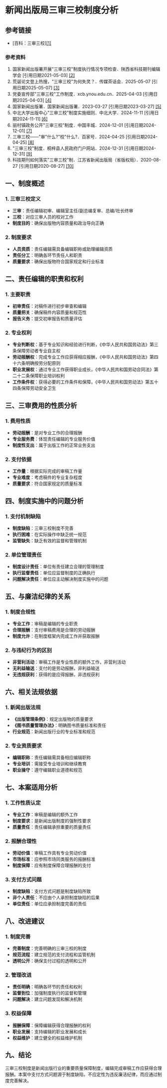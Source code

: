 # 新闻出版局三审三校制度分析

## 参考链接

- [百科：三审三校][[1]](https://baike.baidu.com/item/三审三校/56899566)

### 参考资料
1. 国家新闻出版署开展"三审三校"制度执行情况专项检查．陕西省科技期刊编辑学会 [引用日期2021-05-03] [[2]](https://baike.baidu.com/reference/56899566/533aYdO6cr3_z3kATKHeyPSmOy-XM9Wk7bPTB7VzzqIP0XOpX5nyFJs388QvsPliAETFtY96LsYdhrekB05E6eFUOK1gT7U02Xv9VQ)
2. 荒诞论文登上热搜，"三审三校"为何失灵？．传媒茶话会．2025-05-07 [引用日期2025-05-07] [[3]](https://baike.baidu.com/reference/56899566/533aYdO6cr3_z3kATP3dxa6mY3qVNYir7-HWWuRzzqIPmGapB4P1FJ836c828Ll2BUXIv5Utc5kWruWHTjYcj4pZd4R0OLBamQuhUU-z)
3. 党委宣传部"三审三校"工作制度．xcb.ynou.edu.cn．2025-04-03 [引用日期2025-04-03] [[4]](https://baike.baidu.com/reference/56899566/533aYdO6cr3_z3kATPKDn6jwMS3FZd2luufUU-dzzqIPmGapB5bmWMYr7tgqsPJjAUXIvtdjcsIcleSvFQgdsbAPd-Q8Qat62Suj)
4. 国家新闻出版署．国家新闻出版署．2023-03-27 [引用日期2023-03-27] [[5]](https://www.nppa.gov.cn/xxfb/tzgs/202304/t20230418_712817.html)
5. 中北大学出版中心"三审三校"制度实施细则．中北大学．2024-11-11 [引用日期2024-11-11] [[6]](https://baike.baidu.com/reference/56899566/533aYdO6cr3_z3kATPGDma7yZyjCYtX5uuHUVeNzzqIPmGapB5bwX4oz75kx6_QpEQ_e_ptsL98bkOflC09C6egTdu09XO1mwA)
6. 丽村镇政务公开"三审三校"制度．中国丰城．2024-12-01 [引用日期2024-12-01] [[7]](https://baike.baidu.com/reference/56899566/533aYdO6cr3_z3kATPKMzf_yNSrHMNr_urPQB-dzzqIPmGapB5nyTcY4-NE8sPBoAkXIvtdkY8UHm_KsFRoEraRGJvI3QrcmnHTgW2aXwe3n-Ng1k4VDp9xBWf9Gg6D3sE310nGC0ObdtWv91zzZu9k)
7. 三审三校——"审"什么?"校"什么?．百家号．2024-04-25 [引用日期2024-04-25] [[8]](https://m.thepaper.cn/baijiahao_27167650)
8. "三审三校"制度．桐梓县人民政府门户网站．2024-12-31 [引用日期2024-12-31] [[9]](http://www.gztongzi.gov.cn/zfbm/sjj/zfxxgk_5652746/zfxxgkzd_5652748/202412/t20241231_86438186.html)
9. 科技期刊如何落实"三审三校"制．江苏省新闻出版局（省版权局）．2020-08-27 [引用日期2020-08-27] [[10]](https://baike.baidu.com/reference/56899566/533aYdO6cr3_z3kATPPYzvn4NCuQY9j-6rGFV7NzzqIPmGapB5nyTcY488Qn6fRlHkXMv44sY9hal_q-FUlF7PcPefI3Rapz3zKQUDatz7bg_NkvwpUZ_w)

## 一、制度概述

### 1. 三审三校定义
- **三审**：责任编辑初审、编辑室主任/副总编复审、总编/社长终审
- **三校**：对应三审人员的校对工作
- **制度目的**：确保出版物内容质量和政治导向正确

### 2. 制度要求
- **人员资质**：责任编辑需具备编辑职称或助理编辑资质
- **责任分工**：明确各环节责任人和职责
- **质量要求**：确保出版物符合国家规定和行业标准

## 二、责任编辑的职责和权利

### 1. 主要职责
- **初审责任**：对稿件进行初步审查和编辑
- **质量把关**：确保稿件内容质量和规范性
- **报告义务**：提交初审报告和质量评估

### 2. 专业权利
- **专业判断权**：基于专业知识和经验进行判断，《中华人民共和国劳动法》第三条保障劳动者专业自主权
- **劳动报酬权**：完成专业工作应获得相应报酬，《中华人民共和国劳动法》第四十六条明确按劳分配原则
- **职业发展权**：通过专业工作获得职业成长，《中华人民共和国劳动合同法》第二十二条保障职业培训权利
- **工作条件权**：获得必要的工作条件和保障，《中华人民共和国劳动法》第五十四条保障劳动安全卫生

## 三、三审费用的性质分析

### 1. 费用性质
- **劳动报酬**：是对专业工作的合理报酬
- **专业服务费**：体现责任编辑的专业服务价值
- **制度性支出**：属于出版工作的正常业务支出

### 2. 支付依据
- **工作量**：根据实际完成的审稿工作量
- **专业难度**：考虑稿件的专业复杂程度
- **质量要求**：符合国家规定的质量标准

## 四、制度实施中的问题分析

### 1. 支付机制缺陷
- **制度缺陷**：三审三校制度不完善
- **执行困难**：在实际操作中缺乏统一规范
- **监管缺失**：缺乏有效的监督和管理机制

### 2. 单位管理责任
- **制度设计责任**：单位有责任建立合理的管理制度
- **执行监督责任**：单位应监督制度的正确执行
- **问题解决责任**：单位应主动解决制度实施中的问题

## 五、与廉洁纪律的关系

### 1. 制度合规性
- **专业工作**：审稿是编辑的专业职责
- **合理报酬**：支付审稿费用是合理的劳动报酬
- **制度允许**：在制度框架内完成工作并获取报酬

### 2. 与违纪行为的区别
- **非营利活动**：审稿工作是专业性质的额外工作，非营利活动
- **无利益输送**：支付的是劳动报酬，非利益输送
- **无违规获利**：获得的是应得报酬，非违规获利

## 六、相关法规依据

### 1. 新闻出版法规
- **《出版管理条例》**：规定出版物的质量要求
- **《图书质量管理办法》**：明确图书质量标准和责任
- **行业规范**：新闻出版行业的专业标准和规范

### 2. 专业资质要求
- **编辑职称**：责任编辑需具备相应编辑职称
- **专业培训**：需接受专业培训和继续教育
- **职业操守**：遵守编辑职业道德和规范

## 七、本案适用分析

### 1. 工作性质认定
- **专业工作**：审稿是编辑的额外工作
- **制度要求**：是新闻出版制度的强制性要求
- **质量责任**：责任编辑承担重要的质量责任

### 2. 报酬合理性
- **劳动价值**：审稿工作具有专业劳动价值
- **市场标准**：应参照市场同类服务的报酬标准
- **制度保障**：应有制度保障合理报酬的支付

### 3. 支付方式问题
- **制度缺陷**：支付方式问题是制度缺陷所致
- **非个人责任**：不应由个人承担制度缺陷的后果
- **单位责任**：单位应承担制度完善的责任

## 八、改进建议

### 1. 制度完善
- **完善制度**：完善明确的三审三校的制度
- **规范流程**：建立规范的支付流程和监管机制
- **透明公开**：确保支付过程的透明和公开

### 2. 管理改进
- **责任明确**：明确各环节的责任和权利
- **监督到位**：加强制度执行的监督和管理
- **问题解决**：建立问题发现和解决机制

### 3. 权益保障
- **报酬保障**：保障编辑获得合理报酬的权利
- **职业发展**：支持编辑的职业发展和成长
- **权益维护**：建立健全的权益维护机制

## 九、结论

三审三校制度是新闻出版行业的重要质量保障制度，编辑完成审稿工作应获得合理报酬。本案中支付方式问题源于制度缺陷，不应定性为违反廉洁纪律，而应通过制度完善解决。